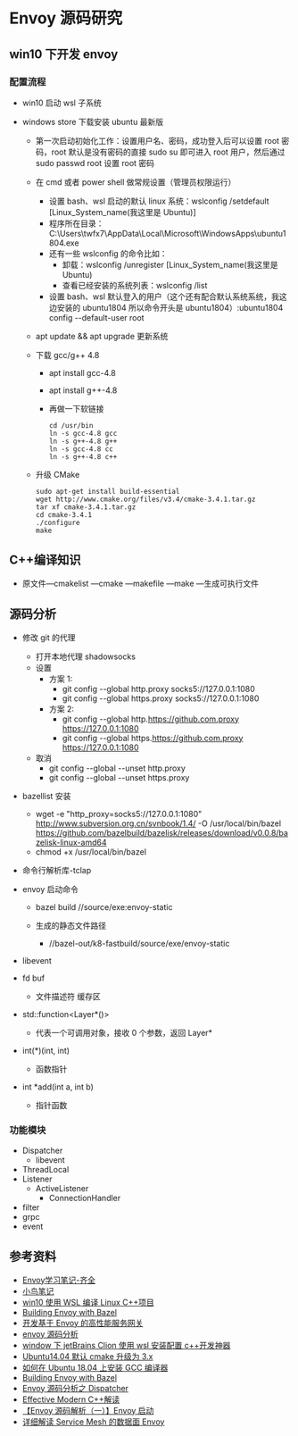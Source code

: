 # Envoy 源码研究

## win10 下开发 envoy

### 配置流程

- win10 启动 wsl 子系统
- windows store 下载安装 ubuntu 最新版

  - 第一次启动初始化工作：设置用户名、密码，成功登入后可以设置 root 密码，root 默认是没有密码的直接 sudo su 即可进入 root 用户，然后通过 sudo passwd root 设置 root 密码
  - 在 cmd 或者 power shell 做常规设置（管理员权限运行）

    - 设置 bash、wsl 启动的默认 linux 系统：wslconfig /setdefault [Linux_System_name(我这里是 Ubuntu)]
    - 程序所在目录：C:\Users\twfx7\AppData\Local\Microsoft\WindowsApps\ubuntu1804.exe
    - 还有一些 wslconfig 的命令比如：
      - 卸载：wslconfig /unregister [Linux_System_name(我这里是 Ubuntu)
      - 查看已经安装的系统列表：wslconfig /list
    - 设置 bash、wsl 默认登入的用户（这个还有配合默认系统系统，我这边安装的 ubuntu1804 所以命令开头是 ubuntu1804）:ubuntu1804 config --default-user root

  - apt update && apt upgrade 更新系统
  - 下载 gcc/g++ 4.8

    - apt install gcc-4.8
    - apt install g++-4.8
    - 再做一下软链接

      ```软链接
      cd /usr/bin
      ln -s gcc-4.8 gcc
      ln -s g++-4.8 g++
      ln -s gcc-4.8 cc
      ln -s g++-4.8 c++
      ```

  - 升级 CMake

    ```升级CMake
    sudo apt-get install build-essential
    wget http://www.cmake.org/files/v3.4/cmake-3.4.1.tar.gz
    tar xf cmake-3.4.1.tar.gz
    cd cmake-3.4.1
    ./configure
    make
    ```

## C++编译知识

- 原文件—cmakelist —cmake —makefile —make —生成可执行文件

## 源码分析

- 修改 git 的代理

  - 打开本地代理 shadowsocks
  - 设置
    - 方案 1:
      - git config --global http.proxy socks5://127.0.0.1:1080
      - git config --global https.proxy socks5://127.0.0.1:1080
    - 方案 2:
      - git config --global http.https://github.com.proxy https://127.0.0.1:1080
      - git config --global https.https://github.com.proxy https://127.0.0.1:1080
  - 取消
    - git config --global --unset http.proxy
    - git config --global --unset https.proxy

- bazellist 安装

  - wget -e "http_proxy=socks5://127.0.0.1:1080" http://www.subversion.org.cn/svnbook/1.4/ -O /usr/local/bin/bazel https://github.com/bazelbuild/bazelisk/releases/download/v0.0.8/bazelisk-linux-amd64
  - chmod +x /usr/local/bin/bazel

- 命令行解析库-tclap

- envoy 启动命令

  - bazel build //source/exe:envoy-static

  - 生成的静态文件路径
    - //bazel-out/k8-fastbuild/source/exe/envoy-static

- libevent

- fd buf

  - 文件描述符 缓存区

- std::function<Layer\*()>

  - 代表一个可调用对象，接收 0 个参数，返回 Layer\*

- int(\*)(int, int)

  - 函数指针

- int \*add(int a, int b)

  - 指针函数

### 功能模块

- Dispatcher
  - libevent
- ThreadLocal
- Listener
  - ActiveListener
    - ConnectionHandler
- filter
- grpc
- event

## 参考资料
- [Envoy学习笔记-齐全](https://blog.gmem.cc/envoy-study-note)
- [小鸟笔记](https://www.lijiaocn.com/soft/envoy/)
- [win10 使用 WSL 编译 Linux C++项目](https://cloud.tencent.com/developer/article/1360467)
- [Building Envoy with Bazel](https://github.com/envoyproxy/envoy/blob/master/bazel/README.md#installing-bazelisk-as-bazel)
- [开发基于 Envoy 的高性能服务网关](http://wweir.cc/post/%E5%BC%80%E5%8F%91%E5%9F%BA%E4%BA%8E-envoy-%E7%9A%84%E9%AB%98%E6%80%A7%E8%83%BD%E6%9C%8D%E5%8A%A1%E7%BD%91%E5%85%B3/)
- [envoy 源码分析](https://www.cnblogs.com/mathli/tag/envoy%E6%BA%90%E7%A0%81%E5%88%86%E6%9E%90/)
- [window 下 jetBrains Clion 使用 wsl 安装配置 c++开发神器](https://blog.csdn.net/u010606602/article/details/80782650)
- [Ubuntu14.04 默认 cmake 升级为 3.x](http://www.mamicode.com/info-detail-2197817.html)
- [如何在 Ubuntu 18.04 上安装 GCC 编译器](https://www.linuxidc.com/Linux/2019-06/159059.htm)
- [Building Envoy with Bazel](https://github.com/envoyproxy/envoy/blob/master/bazel/README.md#quick-start-bazel-build-for-developers)
- [Envoy 源码分析之 Dispatcher](https://blog.csdn.net/zhangyifei216/article/details/83651131)
- [Effective Modern C++解读](https://blog.csdn.net/zhangyifei216/article/category/9266963/2)
- [【Envoy 源码解析（一）】Envoy 启动](https://blog.csdn.net/surlymo/article/details/82191875)
- [详细解读 Service Mesh 的数据面 Envoy](https://www.jianshu.com/p/5720e913759b)
